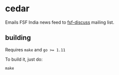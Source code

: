 # cedar

Emails FSF India news feed to [fsf-discuss][1] mailing list.

[1]: https://lists.fsci.in/postorius/lists/fsf-discuss.mm.gnu.org.in

## building

Requires `make` and `go >= 1.11`

To build it, just do:

```
make
```

